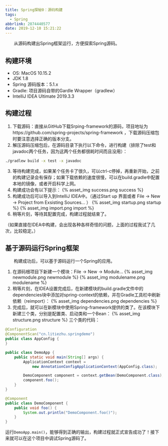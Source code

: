 ```yaml
---
title: Spring探秘0：源码构建
tags:
  - Spring
abbrlink: 2874440577
date: 2019-12-10 15:21:22
---
```



&#160; &#160; &#160; &#160;从源码构建出Spring框架运行，方便探索Spring源码。

## 构建环境

* OS: MacOS 10.15.2
* JDK 1.8
* Spring 源码版本：5.1.x
* Gradle: 项目源码自带的Gardle Wrapper（gradlew）
* IntelliJ IDEA Ultimate 2019.3.3

<!--more-->
## 构建过程

1. 下载源码：直接从GitHub下载Srping-framework的源码，项目地址为https://github.com/spring-projects/spring-framework ，下载源码压缩包时要注意选择正确的版本分支。
2. 解压源码压缩包后，在源码目录下执行以下命令，进行构建（排除了test和javadoc两个任务，因为这两个任务都很耗时间而且没用）：
```bash
./gradlew build -x test -x javadoc
```
3. 等待构建完成，如果某个任务卡了很久，可以ctrl-c停掉，再重新开始，之前的构建记录会有保存；如果下载依赖的速度很慢，可以在build.gradle中配置本地的镜像，或者开启科学上网。
4. 构建成功会有以下提示：
{% asset_img success.png success %}
5. 构建成功后可以导入到IntelliJ IDEA中。（通过Start up 界面或者 File -> New -> Project from Exsisting Sources... ）
{% asset_img startup.png startup %}
{% asset_img import.png import %}
6. 稍等片刻，等待其配置完成，构建过程就结束了。

（如果直接在IDEA中构建，会出现各种各样奇怪的问题，上面的过程我试了几次，比较稳定。）


## 基于源码运行Spring框架

&#160; &#160; &#160; &#160;构建成功后，可以基于源码运行一个Spring的应用。

1. 在源码根项目下新建一个模块：File -> New -> Module...
{% asset_img newmodule.png newmodule %}
{% asset_img modulename.png modulename %}
2. 稍等片刻，在IDEA设置完成后，在新建模块的build.gradle文件中的dependencies块中添加对spring-context的依赖，并在Gradle工具栏中刷新依赖（reimport）：
{% asset_img dependencies.png dependencies %}
3. 完成后，就可以在新模块中使用Spring-framework提供的类了。在该模块下新建三个类，分别是配置类、启动类和一个Bean：
{% asset_img structure.png structure %}
三个类的代码：

```java
@Configuration
@ComponentScan("cn.litiezhu.springdemo")
public class AppConfig {
}
```

```java
public class DemoApp {
    public static void main(String[] args) {
        ApplicationContext context =
            new AnnotationConfigApplicationContext(AppConfig.class);

        DemoComponent component = context.getBean(DemoComponent.class);
        component.foo();
    }
}
```

```java
@Component
public class DemoComponent {
    public void foo() {
        System.out.println("DemoComponent.foo()");
    }
}
```

运行`DemoApp.main()`，能够得到正确的输出，构建过程就正式宣告成功了！接下来就可以在这个项目中调试Spring源码了。